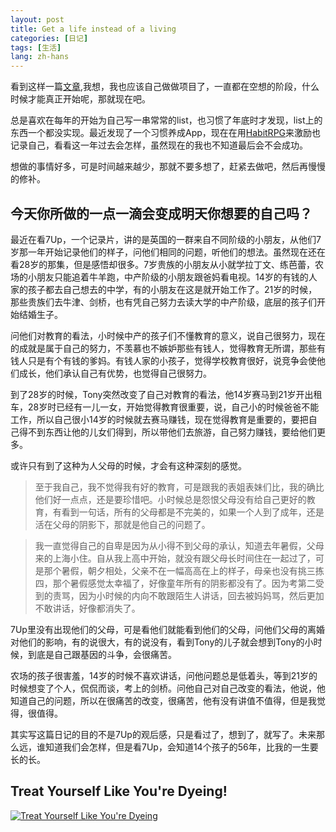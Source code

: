 ```yaml
---
layout: post
title: Get a life instead of a living
categories: [日记]
tags: [生活]
lang: zh-hans
---
```


看到这样一篇[文章](http://www.makeuseof.com/tag/busy-day-10-savvy-ways-find-time-personal-projects/),我想，我也应该自己做做项目了，一直都在空想的阶段，什么时候才能真正开始呢，那就现在吧。

总是喜欢在每年的开始为自己写一串常常的list，也习惯了年底时才发现，list上的东西一个都没实现。最近发现了一个习惯养成App，现在在用[HabitRPG](https://habitrpg.com/)来激励也记录自己，看看这一年过去会怎样，虽然现在的我也不知道最后会不会成功。

想做的事情好多，可是时间越来越少，那就不要多想了，赶紧去做吧，然后再慢慢的修补。

今天你所做的一点一滴会变成明天你想要的自己吗？
---

最近在看7Up，一个记录片，讲的是英国的一群来自不同阶级的小朋友，从他们7岁那一年开始记录他们的样子，问他们相同的问题，听他们的想法。虽然现在还在看28岁的那集，但是感悟却很多。7岁贵族的小朋友从小就学拉丁文、练芭蕾，农场的小朋友只能追着牛羊跑，中产阶级的小朋友跟爸妈看电视。14岁的有钱的人家的孩子都去自己想去的中学，有的小朋友在这是就开始工作了。21岁的时候，那些贵族们去牛津、剑桥，也有凭自己努力去读大学的中产阶级，底层的孩子们开始结婚生子。

问他们对教育的看法，小时候中产的孩子们不懂教育的意义，说自己很努力，现在的成就是属于自己的努力，不羡慕也不嫉妒那些有钱人，觉得教育无所谓，那些有钱人只是有个有钱的爹妈。有钱人家的小孩子，觉得学校教育很好，说竞争会使他们成长，他们承认自己有优势，也觉得自己很努力。

到了28岁的时候，Tony突然改变了自己对教育的看法，他14岁赛马到21岁开出租车，28岁时已经有一儿一女，开始觉得教育很重要，说，自己小的时候爸爸不能工作，所以自己很小14岁的时候就去赛马赚钱，现在觉得教育是重要的，要把自己得不到东西让他的儿女们得到，所以带他们去旅游，自己努力赚钱，要给他们更多。

或许只有到了这种为人父母的时候，才会有这种深刻的感觉。



>至于我自己，我不觉得我有好的教育，可是跟我的表姐表妹们比，我的确比他们好一点点，还是要珍惜吧。小时候总是怨恨父母没有给自己更好的教育，有看到一句话，所有的父母都是不完美的，如果一个人到了成年，还是活在父母的阴影下，那就是他自己的问题了。

>我一直觉得自己的自卑是因为从小得不到父母的承认，知道去年暑假，父母来的上海小住。自从我上高中开始，就没有跟父母长时间住在一起过了，可是那个暑假，朝夕相处，父亲不在一幅高高在上的样子，母亲也没有挑三拣四，那个暑假感觉太幸福了，好像童年所有的阴影都没有了。因为考第二受到的责骂，因为小时候的内向不敢跟陌生人讲话，回去被妈妈骂，然后更加不敢讲话，好像都消失了。


7Up里没有出现他们的父母，可是看他们就能看到他们的父母，问他们父母的离婚对他们的影响，有的说很大，有的说没有，看到Tony的儿子就会想到Tony的小时候，到底是自己跟基因的斗争，会很痛苦。

农场的孩子很害羞，14岁的时候不喜欢讲话，问他问题总是低着头，等到21岁的时候想变了个人，侃侃而谈，考上的剑桥。问他自己对自己改变的看法，他说，他知道自己的问题，所以在很痛苦的改变，很痛苦，他有没有讲值不值得，但是我觉得，很值得。

其实写这篇日记的目的不是7Up的观后感，只是看过了，想到了，就写了。未来那么远，谁知道我们会怎样，但是看7Up，会知道14个孩子的56年，比我的一生要长的长。

Treat Yourself Like You're Dyeing!
---
[![Treat Yourself Like You're Dyeing](http://img.youtube.com/vi/ktWHlSRRbMY/0.jpg)](http://www.youtube.com/watch?v=ktWHlSRRbMY)
